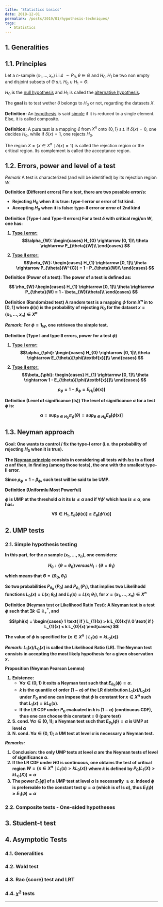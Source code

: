 ```yaml
---
title: 'Statistics basics'
date: 2018-12-01
permalink: /posts/2019/01/hypothesis-techniques/
tags:
  - Statistics
---
```



## 1. Generalities

## 1.1. Principles

Let a $n$-sample $(x_{1}, ..., x_{n})$ i.i.d $\sim P_{\theta}, \theta \in \Theta$ and $H_{0}, H_{1}$ be two non empty and disjoint subsets of $\Theta$ s.t. $H_{0} \cup H_{1} = \Theta$.

$H_{0}$ is the <u>null hypothesis</u> and $H_{1}$ is called the <u>alternative hypothesis</u>.

The <b>goal</b> is to test wether $\theta$ belongs to $H_{0}$ or not, regarding the datasets $X$.

<b>Definition:</b> An <u>hypothesis</u> is said <u>simple</u> if it is reduced to a single element. Else, it is called composite.

<b>Definition:</b> A <u>pure test</u> is a mapping $\delta$ from $X^{n}$ onto $\{0, 1 \}$ s.t. if $\delta(x) = 0$, one decides $H_{0}$, while if $\delta(x) = 1$, one rejects $H_{0}$.

The region $X = \{ x \in X^{n} \mid \delta(x) = 1 \}$ is called the rejection region or the critical region. Its complement is called the acceptance region.

## 1.2. Errors, power and level of a test

<i>Remark</i> A test is characterized (and will be identified) by its rejection region $W$.

<b>Definition (Different errors)<b> For a test, there are two possible error/s:
- Rejecting $H_{0}$ when it is true: type-I error or error of 1st kind.
- Accepting $H_{0}$ when it is false: type-II error or error of 2nd kind

<b>Definition (Type-I and Type-II errors)<b> For a test $\delta$ with critical regi/on $W$, one has:

1. <u>Type I error:</u>
$$\alpha_{W}:
\begin{cases}
H_{0} \rightarrow [0, 1]\\
\theta \rightarrow P_{\theta}(W)\\
\end{cases}
$$

2. <u>Type II error:</u>
$$\beta_{W}:
\begin{cases}
H_{1} \rightarrow [0, 1]\\
\theta \rightarrow P_{\theta}(W^{C}) = 1 - P_{\theta}(W)\\
\end{cases}
$$

<b>Definition (Power of a test):</b> The power of a test is defined as:

$$
\rho_{W}:\begin{cases}
H_{1} \rightarrow [0, 1]\\
\theta \rightarrow P_{\theta}(W) = 1 - \beta_{W}(\theta)\\
\end{cases}
$$

<b>Definition (Randomized test)</b> A random test is a mapping $\phi$ form $X^{n}$ in to $[0, 1]$ where $\phi(x)$ is the probability of rejecting $H_{0}$ for the dataset $x = (x_{1}, ..., x_{n}) \in X^{n}$

<i>Remark:</i> For $\phi = 1_{W}$, one retrieves the simple test.

<b>Definition (Type I and type II errors, power for a test $\phi$)</b>

1. <u>Type I error:</u>
$$\alpha_{\phi}:
\begin{cases}
H_{0} \rightarrow [0, 1]\\
\theta \rightarrow E_{\theta}[\phi(\textbf{x})]\\
\end{cases}
$$

2. <u>Type II error:</u>
$$\beta_{\phi}:
\begin{cases}
H_{1} \rightarrow [0, 1]\\
\theta \rightarrow 1 - E_{\theta}[\phi(\textbf{x})]\\
\end{cases}
$$

$$ \rho_{\phi} = 1 - \beta_{\phi} = E_{H_{1}}[\phi(\textbf{x})] $$

<b>Definition (Level of significance (ls))</b> The level of significance $\alpha$ for a test $\phi$ is:

$$
\alpha = \sup_{\theta \in H_{0}} \alpha_{\phi}(\theta) = sup_{\theta \in H_{0}} E_{\theta}[\phi(\textbf{x})]
$$

## 1.3. Neyman approach

<b>Goal:</b> One wants to control / fix the type-I error (i.e. the probability of rejecting $H_{0}$ when it is true).

The <u>Neyman principle</u> consists in considering all tests with $ls \leq$ to a fixed $\alpha$ anf then, in finding (among those tests), the one with the smallest type-II error.

Since $\rho_{\phi} = 1 - \beta_{\phi}$, such test will be said to be UMP.

<b>Definition (Uniformlu Most Powerful)</b>

$\phi$ is UMP at the threshold $\alpha$ it its $ls \leq \alpha$ and if $\forall \phi'$ which has $ls \leq \alpha$, one has:

$$
\forall \theta \in H_{1}, E_{\theta}[\phi(\textbf{x})] \geq E_{\theta}[\phi'(\textbf{x})]
$$

## 2. UMP tests

### 2.1. Simple hypothesis testing

In this part, for the $n$ sample $(\textbf{x}_{1}, ..., \textbf{x}_{n})$, one considers:

$$
H_{0}:\{ \theta = \theta_{0} \} versus H_{1}:\{ \theta = \theta_{1} \}
$$

which means that $\Theta = \{ \theta_{0}, \theta_{1} \}$

So two probabilities $P_{\theta_{0}}$ ($P_{0}$) and $P_{\theta_{1}}$ ($P_{1}$), that implies two Likelihodd functions $L_{0}(x) = L(x; \theta_{0})$ and $L_{1}(x) = L(x; \theta_{1})$, for $x= (x_{1}, ..., x_{n}) \in X^{n}$

<b>Definition (Neyman test or Likelihood Ratio Test):</b> A <u>Neyman test</u> is a test $\phi$ such that $\exists k \in \mathbb{R}_{+}^{ \text{*} }$, and

$$\phi(x) = \begin{cases}
1 \text{ if } L_{1}(x) > k L_{0}(x)\\
0 \text{ if } L_{1}(x) < k L_{0}(x)
\end{cases}
$$

The value of $\phi$ is specified for $\{ x \in X^{n} \mid L_{1}(x) = k L_{0}(x) \}$

<i>Remark:</i> $L_{1}(x) / L_{0}(x)$ is called the Likelihood Ratio (LR). The Neyman test consists in accepting the most likely hypothesis for a given observation $x$.

<b>Proposition (Neyman Pearson Lemma)</b>

1. Existence:
    * $\forall \alpha \in (0, 1)$ it exits a Neyman test such that $E_{\theta_{0}}(\phi) = \alpha$.
    * $k$ is the quantile of order $(1-\alpha)$ of the LR distribution $L_{1}(x) / L_{0}(x)$ under $P_{0}$ and one can impose that $\phi$ is constant for $x \in X^{n}$ such that $L_{1}(x) = kL_{0}(x)$.
    * If the LR CDF under $P_{0}$ evaluated in $k$ is $(1- \alpha)$ (continuous CDF), thus one can choose this constant = 0 (pure test)
2. S. cond. $\forall \alpha \in (0, 1)$; a Neyman test such that $E_{\theta_{0}}(\phi) = \alpha$ is UMP at level $\alpha$
2. N. cond. $\forall \alpha \in (0, 1)$; a UM test at level $\alpha$ is necessary a Neyman test.

<i>Remarks:</i>
1. Conclusion: the only UMP tests at level $\alpha$ are the Neyman tests of level of significance $\alpha$.
2. If the LR CDF under $H0$ is continuous, one obtains the test of critical region $W = \{x \in X^{n} \mid L_{1}(x) > kL_{0}(x) \}$ where $k$ is defined by $P_{0}(L_{1}(X)>kL_{0}(X)) = \alpha$
3. The power $E_{1}[\phi]$ of a UMP test at level $\alpha$ is necessarily $\geq \alpha$. Indeed $\phi$ is prefereable to the constant test $\psi = \alpha$ (which is of ls $\alpha$), thus $E_{1}(\phi) \geq E_{1}(\psi) = \alpha$

### 2.2. Composite tests - One-sided hypotheses

## 3. Student-t test

## 4. Asymptotic Tests

### 4.1. Generalities
### 4.2. Wald test
### 4.3. Rao (score) test and  LRT
### 4.4. $\chi^{2}$ tests

------
